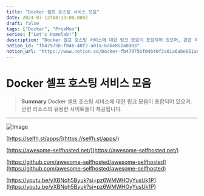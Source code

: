 ```yaml
---
title: "Docker 셀프 호스팅 서비스 모음"
date: 2024-07-12T08:13:00.000Z
draft: false
tags: ["Docker", "ProxMox"]
series: ["Let's Homelab!"]
description: "Docker 셀프 호스팅 서비스에 대한 링크 모음이 포함되어 있으며, 관련 리소스와 유용한 사이트들이 제공됩니다."
notion_id: "fb47975b-f04b-40f2-a01a-6abe851a8d03"
notion_url: "https://www.notion.so/Docker-fb47975bf04b40f2a01a6abe851a8d03"
---
```


# Docker 셀프 호스팅 서비스 모음

> **Summary**
> Docker 셀프 호스팅 서비스에 대한 링크 모음이 포함되어 있으며, 관련 리소스와 유용한 사이트들이 제공됩니다.

---

![Image](https://prod-files-secure.s3.us-west-2.amazonaws.com/09ccd4d5-876c-4bba-bbdf-cc77a0a11257/d688e33b-738e-432e-a097-ba21c946f9e1/Untitled.png?X-Amz-Algorithm=AWS4-HMAC-SHA256&X-Amz-Content-Sha256=UNSIGNED-PAYLOAD&X-Amz-Credential=ASIAZI2LB466QIQNTTHK%2F20250724%2Fus-west-2%2Fs3%2Faws4_request&X-Amz-Date=20250724T115640Z&X-Amz-Expires=3600&X-Amz-Security-Token=IQoJb3JpZ2luX2VjEAMaCXVzLXdlc3QtMiJHMEUCIGnPsU9TV5D%2FgTuD%2FOqbiwDe952PrAFvb8zvghmoCKuDAiEA07UV7%2FC2VZCoHx3e82hZLNg4v1meO7Ca1HVQuqYRkkYq%2FwMILBAAGgw2Mzc0MjMxODM4MDUiDM3tegdvGztMg1aOYyrcAxBIufBbS2SXfxnlmynJLGTLHOvoSMnU3HyZ4H7Nj34i64xrPKdzSTtHO2KHmJRK2j4PMYrrO%2FBfOdUVCy8Qk%2BLjvmR9JnA1%2FC1ZltfkkPc9VztR%2B0zTYKo%2BRs2tcfv%2Fygkvfs2on2fcYnCJjqD0rNwVAXiaHAON%2BxVKmiZevH3fbpUDwFGN0tOwLHSy4yLVUYJ4YVsNWQq8zkEBJUlYVcgkqkl8bRPkiB%2F1Y9%2FHzkTuc7zlgRmk6RBVPdHRWBhTaqLck9QkttmZmnVJ%2Fm%2Fq9xfJJ0HNjP9cdBKMpIadZ8%2FC%2BMsKZEjGKiIHs6wNEP1rNN53%2BwlX6r2IfxZ70o8esK%2BLH%2B7j%2FifUZZkpUaOVWejLLdwk%2BiLzw2wGsyVkgz%2BStHsbxfWM9IvzgRKq60wG3zV7MnKJJLwpokATpH650us4R5%2FEOrXbVR9VxioWdS7zwZvSqVSLlqokh0fg%2BFscz9vy8m9X76cMj8RaOrtD2y6tYtB3A3YL2skGb7M2v%2BWdk5Bw0wdyvWJuXE7UPRPzFkRd%2FlRTeC25kpEeqXKbiYuqAsRc7qGM2lYmkPuk0qamV%2F3gLdsBCJLQN8nz6RUczII9PJWUhefvXwoEh%2BZKooOC93vRW8ZdAkWoX6jmMOabiMQGOqUBEVkeRLYLIc4xlIGwh%2FlNoufOuUnhurPDsTBj%2F43aEYoZ4bLx0wSMsy3lYUs6cWn3wKqOgcA3k5y2HKo%2BF1Vkyo0806Ul5S3vJTlgv0CflDpJ8M8ske%2FhAui5jbrV5SmkPL53w2NvexioCnrU2uNupBH24jiHNzM5rQ98rAtTy%2FUirZoxmEkQ%2BRo1LIokWzC%2B04M2Mel9UI%2FnciRl%2FxDw2pKT4x7c&X-Amz-Signature=51c91210ef3b6da3a5c2ec4c9f9b5dc64a1d0b461f0b854b0f830ecb9678aed6&X-Amz-SignedHeaders=host&x-amz-checksum-mode=ENABLED&x-id=GetObject)

[https://selfh.st/apps/](https://selfh.st/apps/)

[https://awesome-selfhosted.net/](https://awesome-selfhosted.net/)

[https://github.com/awesome-selfhosted/awesome-selfhosted](https://github.com/awesome-selfhosted/awesome-selfhosted)

[https://youtu.be/yXBNqh5Byuk?si=pz6WMWHOyYusUk1P](https://youtu.be/yXBNqh5Byuk?si=pz6WMWHOyYusUk1P)

